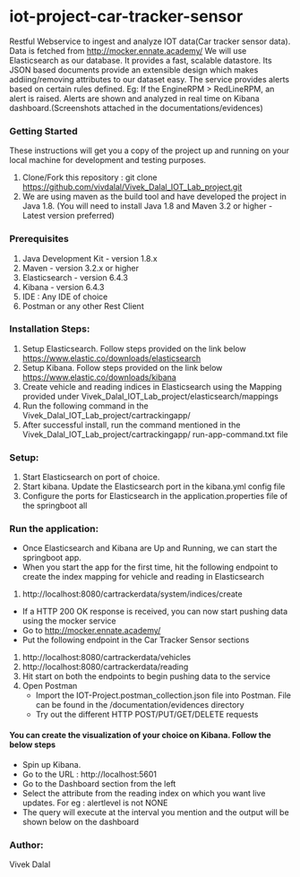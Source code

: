 # iot-project-car-tracker-sensor
Restful Webservice to ingest and analyze IOT data(Car tracker sensor data).
Data is fetched from http://mocker.ennate.academy/
We will use Elasticsearch as our database. It provides a fast, scalable datastore. 
Its JSON based documents provide an extensible design which makes addiing/removing attributes to our dataset easy.
The service provides alerts based on certain rules defined. Eg: If the EngineRPM > RedLineRPM, an alert is raised.
Alerts are shown and analyzed in real time on Kibana dashboard.(Screenshots attached in the documentations/evidences)

### Getting Started
These instructions will get you a copy of the project up and running on your local machine for development and testing purposes.
1. Clone/Fork this repository : git clone https://github.com/vivdalal/Vivek_Dalal_IOT_Lab_project.git
2. We are using maven as the build tool and have developed the project in Java 1.8. (You will need to install Java 1.8 and Maven 3.2 or higher -  Latest version preferred)

### Prerequisites
1. Java Development Kit - version 1.8.x
2. Maven - version 3.2.x or higher
3. Elasticsearch - version 6.4.3
4. Kibana - version 6.4.3
5. IDE : Any IDE of choice
6. Postman or any other Rest Client

### Installation Steps:
1. Setup Elasticsearch. Follow steps provided on the link below
https://www.elastic.co/downloads/elasticsearch
2. Setup Kibana. Follow steps provided on the link below
https://www.elastic.co/downloads/kibana
3. Create vehicle and reading indices in Elasticsearch using the Mapping provided under Vivek_Dalal_IOT_Lab_project/elasticsearch/mappings
3. Run the following command in the Vivek_Dalal_IOT_Lab_project/cartrackingapp/ 
4. After successful install, run the command mentioned in the  Vivek_Dalal_IOT_Lab_project/cartrackingapp/ run-app-command.txt file

### Setup:
1. Start Elasticsearch on port of choice.
2. Start kibana. Update the Elasticsearch port in the kibana.yml config file
3. Configure the ports for Elasticsearch in the application.properties file of the springboot all

### Run the application:
- Once Elasticsearch and Kibana are Up and Running, we can start the springboot app.
- When you start the app for the first time, hit the following endpoint to create the index mapping for vehicle and reading in Elasticsearch
1. http://localhost:8080/cartrackerdata/system/indices/create
- If a HTTP 200 OK response is received, you can now start pushing data using the mocker service
- Go to http://mocker.ennate.academy/
- Put the following endpoint in the Car Tracker Sensor sections
1. http://localhost:8080/cartrackerdata/vehicles
2. http://localhost:8080/cartrackerdata/reading
3. Hit start on both the endpoints to begin pushing data to the service
4. Open Postman
    - Import the IOT-Project.postman_collection.json file into Postman. File can be found in the /documentation/evidences directory
    - Try out the different HTTP POST/PUT/GET/DELETE requests

#### You can create the visualization of your choice on Kibana. Follow the below steps
  - Spin up Kibana.
  - Go to the URL : http://localhost:5601
  - Go to the Dashboard section from the left
  - Select the attribute from the reading index on which you want live updates. For eg : alertlevel is not NONE
  - The query will execute at the interval you mention and the output will be shown below on the dashboard

### Author:
Vivek Dalal
